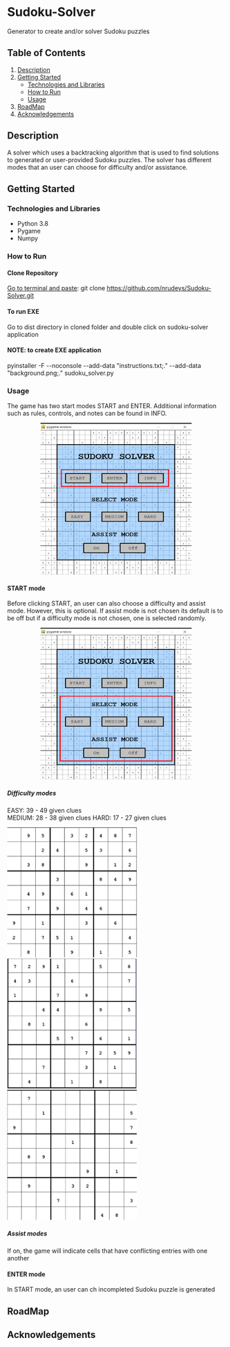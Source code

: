 # Sudoku-Solver

Generator to create and/or solver Sudoku puzzles

## Table of Contents
1. [Description](#description)
2. [Getting Started](#getting-started)
    * [Technologies and Libraries](#technologies-and-libraries)
    * [How to Run](#how-to-run)
    * [Usage](#usage)
3. [RoadMap](#roadmap)
4. [Acknowledgements](#acknowledgements)

## Description
A solver which uses a backtracking algorithm that is used to find solutions to 
generated or user-provided Sudoku puzzles. The solver has different modes that 
an user can choose for difficulty and/or assistance.

## Getting Started
### Technologies and Libraries
* Python 3.8
* Pygame
* Numpy
### How to Run
#### Clone Repository
<ins>Go to terminal and paste</ins>: git clone https://github.com/nrudeys/Sudoku-Solver.git

#### To run EXE
Go to dist directory in cloned folder and double click on sudoku-solver
application

#### NOTE: to create EXE application
pyinstaller -F --noconsole --add-data "instructions.txt;." --add-data "background.png;." sudoku_solver.py

### Usage
The game has two start modes START and ENTER. Additional information such as
rules, controls, and notes can be found in INFO.

<p align="center">
    <img src="https://github.com/nrudeys/Sudoku-Solver/blob/fec704913523408788eb4a3e284b04c530d60f79/start_game.png" width="350" height="350">
</p>

#### START mode
Before clicking START, an user can also choose a difficulty and assist mode. However, this is
optional. If assist mode is not chosen its default is to be off but if a difficulty mode is not chosen,
one is selected randomly. 

<p align="center">
    <img src="https://github.com/nrudeys/Sudoku-Solver/blob/452a257be55c632b60f5cf717a5a85ccffcf4193/start_modes.png" width="350" height="350">
</p>

##### Difficulty modes
EASY: 39 - 49 given clues          
MEDIUM: 28 - 38 given clues
HARD: 17 - 27 given clues

<p float="left">
  <img src="https://github.com/nrudeys/Sudoku-Solver/blob/f4707b95ca6bf9aae30c3ad152baa717c341b740/easy.png" width="300" height="300">
  <img src="https://github.com/nrudeys/Sudoku-Solver/blob/f4707b95ca6bf9aae30c3ad152baa717c341b740/med.png"     width="300" height="300">
  <img src="https://github.com/nrudeys/Sudoku-Solver/blob/f4707b95ca6bf9aae30c3ad152baa717c341b740/hard.png" width="300" height="300">
</p>


##### Assist modes
If on, the game will indicate cells that have conflicting entries with one another





#### ENTER mode

In START mode, an user can ch
incompleted
Sudoku puzzle is generated 


## RoadMap
## Acknowledgements
